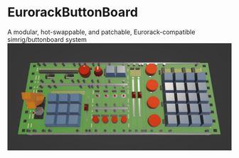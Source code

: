 # EurorackButtonBoard
 A modular, hot-swappable, and patchable, Eurorack-compatible simrig/buttonboard system
![Crude CG render of several PCB modules arranged into a 60HP Eurorack case. There are many buttons, knobs, and sliders, arranged haphazardly.](https://github.com/MostlyCoraGrace/EurorackButtonBoard/blob/main/Thumb.jpg?raw=true)